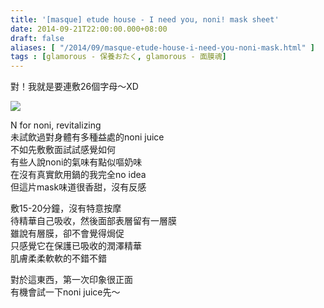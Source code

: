 ```yaml
---
title: '[masque] etude house - I need you, noni! mask sheet'
date: 2014-09-21T22:00:00.000+08:00
draft: false
aliases: [ "/2014/09/masque-etude-house-i-need-you-noni-mask.html" ]
tags : [glamorous - 保養おたく, glamorous - 面膜魂]
---
```


對！我就是要連敷26個字母～XD  

[![](https://1.bp.blogspot.com/-wAJUmfy1SOI/XExyht3eSmI/AAAAAAAAG88/PGA6xqd3XyUWygC2BaQ98sLwBxlgkWZvwCLcBGAs/s640/14903128131_7ecda40628_z.jpg)](https://1.bp.blogspot.com/-wAJUmfy1SOI/XExyht3eSmI/AAAAAAAAG88/PGA6xqd3XyUWygC2BaQ98sLwBxlgkWZvwCLcBGAs/s1600/14903128131_7ecda40628_z.jpg)

N for noni, revitalizing  
未試飲過對身體有多種益處的noni juice  
不如先敷敷面試試感覺如何  
有些人說noni的氣味有點似嘔奶味  
在沒有真實飲用鍋的我完全no idea  
但這片mask味道很香甜，沒有反感  
  
敷15-20分鐘，沒有特意按摩  
待精華自己吸收，然後面部表層留有一層膜  
雖說有層膜，卻不會覺得焗促  
只感覺它在保護已吸收的潤澤精華  
肌膚柔柔軟軟的不錯不錯  
  
對於這東西，第一次印象很正面  
有機會試一下noni juice先～
